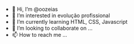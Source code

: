 - 👋 Hi, I’m @oozeias
- 👀 I’m interested in  evolução profissional
- 🌱 I’m currently learning  HTML, CSS, Javascript
- 💞️ I’m looking to collaborate on ...
- 📫 How to reach me ...

<!---
oozeias/oozeias is a ✨ special ✨ repository because its `README.md` (this file) appears on your GitHub profile.
You can click the Preview link to take a look at your changes.
--->
